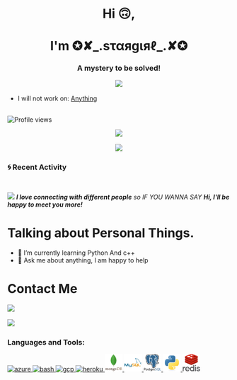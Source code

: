<h1 align="center">Hi 🙃, </h1>
<h1 align="center">I'm ✪✘_.ѕταяgιяℓ_.✘✪</h1>

<h3 align="center">A mystery to be solved!</h3>

<p align="center"><a href="https://t.me/ITZSTARGIRL"><img src="https://img.shields.io/badge/Telegram-Contact%20%40stargirl-red.svg?logo=telegram"></a></p>

-  I will not work on: [Anything](https://www.dictionary.com/browse/anything)

 



 <br> ![Profile views](https://komarev.com/ghpvc/?username=Stargirlxd&color=blue&style=flat-square&label=Profile+Views) <p align="center"><a href="https://github.com/Stargirlxd"><img src="https://github-readme-stats.vercel.app/api?username=Stargirlxd&show_icons=true&theme=radical"></a></p> <p align="center"><a href="https://github.com/Stargirlxd"><img src="https://github-readme-stats.vercel.app/api/top-langs/?username=Stargirlxd&theme=radical&layout=compact"></a></p>




</p>

### 🌀 Recent Activity

<!--START_SECTION:activity-->

<!--END_SECTION:activity-->

<br>

<img src="https://media.giphy.com/media/LnQjpWaON8nhr21vNW/giphy.gif" width="40"> <em><b>I love connecting with different people</b> so IF YOU WANNA SAY <b>Hi, I'll be happy to meet you more!</b> </em>

# Talking about Personal Things.

    
- 🌱 I’m currently learning Python And c++
- 💬 Ask me about anything, I am happy to help
 
</p>


# Contact Me

<a href="https://mail.google.com/mail/?view=cm&fs=1&tf=1&to=stargirl.xd07@gmail.com"><img src="https://img.shields.io/badge/gmail-2CA5E0?style=for-the-badge&logo=gmail&logoColor=white" /></a>

<a href="https://t.me/itzstargirl"><img src="https://img.shields.io/badge/Telegram-2CA5E0?style=for-the-badge&logo=telegram&logoColor=white" /></a>

<h3 align="left">Languages and Tools:</h3>
<p align="left">
    <a href="https://azure.microsoft.com/en-in/" target="_blank"> <img src="https://www.vectorlogo.zone/logos/microsoft_azure/microsoft_azure-icon.svg" alt="azure" width="40" height="40" /> </a>
    <a href="https://www.gnu.org/software/bash/" target="_blank"> <img src="https://www.vectorlogo.zone/logos/gnu_bash/gnu_bash-icon.svg" alt="bash" width="40" height="40" /> </a>
    <a href="https://cloud.google.com" target="_blank"> <img src="https://www.vectorlogo.zone/logos/google_cloud/google_cloud-icon.svg" alt="gcp" width="40" height="40" /> </a>
    <a href="https://heroku.com" target="_blank"> <img src="https://www.vectorlogo.zone/logos/heroku/heroku-icon.svg" alt="heroku" width="40" height="40" /> </a>
    <a href="https://www.mongodb.com/" target="_blank"> <img src="https://raw.githubusercontent.com/devicons/devicon/master/icons/mongodb/mongodb-original-wordmark.svg" alt="mongodb" width="40" height="40" /> </a>
    <a href="https://www.mysql.com/" target="_blank"> <img src="https://raw.githubusercontent.com/devicons/devicon/master/icons/mysql/mysql-original-wordmark.svg" alt="mysql" width="40" height="40" /> </a>
    <a href="https://www.postgresql.org" target="_blank"> <img src="https://raw.githubusercontent.com/devicons/devicon/master/icons/postgresql/postgresql-original-wordmark.svg" alt="postgresql" width="40" height="40" /> </a>
    <a href="https://www.python.org" target="_blank"> <img src="https://raw.githubusercontent.com/devicons/devicon/master/icons/python/python-original.svg" alt="python" width="40" height="40" /> </a>
    <a href="https://redis.io" target="_blank"> <img src="https://raw.githubusercontent.com/devicons/devicon/master/icons/redis/redis-original-wordmark.svg" alt="redis" width="40" height="40" /> </a>





                                                                 
